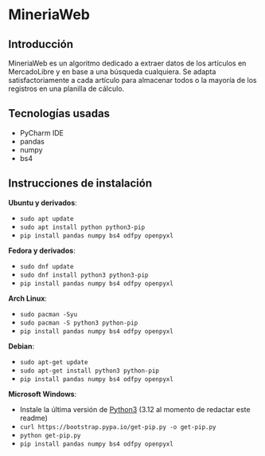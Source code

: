 # MineriaWeb

## Introducción
MineriaWeb es un algoritmo dedicado a extraer datos de los artículos en MercadoLibre y en base a una búsqueda cualquiera. Se adapta satisfactoriamente a cada artículo para almacenar todos o la mayoría de los registros en una planilla de cálculo.

## Tecnologías usadas
- PyCharm IDE
- pandas
- numpy
- bs4

## Instrucciones de instalación
<b>Ubuntu y derivados</b>: 
- ```sudo apt update```
- ```sudo apt install python python3-pip```
- ```pip install pandas numpy bs4 odfpy openpyxl```

<b>Fedora y derivados</b>: 
- ```sudo dnf update```
- ```sudo dnf install python3 python3-pip```
- ```pip install pandas numpy bs4 odfpy openpyxl```

<b>Arch Linux</b>: 
- ```sudo pacman -Syu```
- ```sudo pacman -S python3 python-pip```
- ```pip install pandas numpy bs4 odfpy openpyxl```

<b>Debian</b>: 
- ```sudo apt-get update```
- ```sudo apt-get install python3 python-pip```
- ```pip install pandas numpy bs4 odfpy openpyxl```

<b>Microsoft Windows</b>:
- Instale la última versión de <a href='https://www.python.org/downloads/'>Python3</a> (3.12 al momento de redactar este readme)
- ```curl https://bootstrap.pypa.io/get-pip.py -o get-pip.py```
- ```python get-pip.py```
- ```pip install pandas numpy bs4 odfpy openpyxl```
